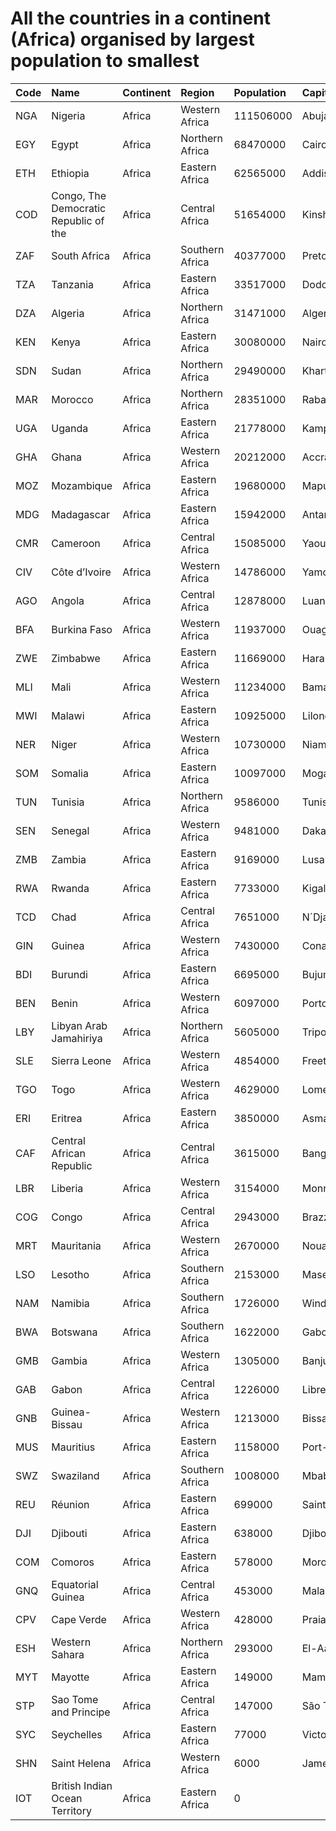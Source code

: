 # All the countries in a continent (Africa) organised by largest population to smallest

| Code | Name | Continent | Region | Population | Capital |
| :--- | :--- | :--- | :--- | :--- | :--- |
|NGA|Nigeria|Africa|Western Africa|111506000|Abuja|
|EGY|Egypt|Africa|Northern Africa|68470000|Cairo|
|ETH|Ethiopia|Africa|Eastern Africa|62565000|Addis Abeba|
|COD|Congo, The Democratic Republic of the|Africa|Central Africa|51654000|Kinshasa|
|ZAF|South Africa|Africa|Southern Africa|40377000|Pretoria|
|TZA|Tanzania|Africa|Eastern Africa|33517000|Dodoma|
|DZA|Algeria|Africa|Northern Africa|31471000|Alger|
|KEN|Kenya|Africa|Eastern Africa|30080000|Nairobi|
|SDN|Sudan|Africa|Northern Africa|29490000|Khartum|
|MAR|Morocco|Africa|Northern Africa|28351000|Rabat|
|UGA|Uganda|Africa|Eastern Africa|21778000|Kampala|
|GHA|Ghana|Africa|Western Africa|20212000|Accra|
|MOZ|Mozambique|Africa|Eastern Africa|19680000|Maputo|
|MDG|Madagascar|Africa|Eastern Africa|15942000|Antananarivo|
|CMR|Cameroon|Africa|Central Africa|15085000|Yaoundé|
|CIV|Côte d’Ivoire|Africa|Western Africa|14786000|Yamoussoukro|
|AGO|Angola|Africa|Central Africa|12878000|Luanda|
|BFA|Burkina Faso|Africa|Western Africa|11937000|Ouagadougou|
|ZWE|Zimbabwe|Africa|Eastern Africa|11669000|Harare|
|MLI|Mali|Africa|Western Africa|11234000|Bamako|
|MWI|Malawi|Africa|Eastern Africa|10925000|Lilongwe|
|NER|Niger|Africa|Western Africa|10730000|Niamey|
|SOM|Somalia|Africa|Eastern Africa|10097000|Mogadishu|
|TUN|Tunisia|Africa|Northern Africa|9586000|Tunis|
|SEN|Senegal|Africa|Western Africa|9481000|Dakar|
|ZMB|Zambia|Africa|Eastern Africa|9169000|Lusaka|
|RWA|Rwanda|Africa|Eastern Africa|7733000|Kigali|
|TCD|Chad|Africa|Central Africa|7651000|N´Djaména|
|GIN|Guinea|Africa|Western Africa|7430000|Conakry|
|BDI|Burundi|Africa|Eastern Africa|6695000|Bujumbura|
|BEN|Benin|Africa|Western Africa|6097000|Porto-Novo|
|LBY|Libyan Arab Jamahiriya|Africa|Northern Africa|5605000|Tripoli|
|SLE|Sierra Leone|Africa|Western Africa|4854000|Freetown|
|TGO|Togo|Africa|Western Africa|4629000|Lomé|
|ERI|Eritrea|Africa|Eastern Africa|3850000|Asmara|
|CAF|Central African Republic|Africa|Central Africa|3615000|Bangui|
|LBR|Liberia|Africa|Western Africa|3154000|Monrovia|
|COG|Congo|Africa|Central Africa|2943000|Brazzaville|
|MRT|Mauritania|Africa|Western Africa|2670000|Nouakchott|
|LSO|Lesotho|Africa|Southern Africa|2153000|Maseru|
|NAM|Namibia|Africa|Southern Africa|1726000|Windhoek|
|BWA|Botswana|Africa|Southern Africa|1622000|Gaborone|
|GMB|Gambia|Africa|Western Africa|1305000|Banjul|
|GAB|Gabon|Africa|Central Africa|1226000|Libreville|
|GNB|Guinea-Bissau|Africa|Western Africa|1213000|Bissau|
|MUS|Mauritius|Africa|Eastern Africa|1158000|Port-Louis|
|SWZ|Swaziland|Africa|Southern Africa|1008000|Mbabane|
|REU|Réunion|Africa|Eastern Africa|699000|Saint-Denis|
|DJI|Djibouti|Africa|Eastern Africa|638000|Djibouti|
|COM|Comoros|Africa|Eastern Africa|578000|Moroni|
|GNQ|Equatorial Guinea|Africa|Central Africa|453000|Malabo|
|CPV|Cape Verde|Africa|Western Africa|428000|Praia|
|ESH|Western Sahara|Africa|Northern Africa|293000|El-Aaiún|
|MYT|Mayotte|Africa|Eastern Africa|149000|Mamoutzou|
|STP|Sao Tome and Principe|Africa|Central Africa|147000|São Tomé|
|SYC|Seychelles|Africa|Eastern Africa|77000|Victoria|
|SHN|Saint Helena|Africa|Western Africa|6000|Jamestown|
|IOT|British Indian Ocean Territory|Africa|Eastern Africa|0| |
